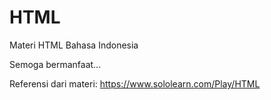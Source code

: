 # HTML
Materi HTML Bahasa Indonesia

Semoga bermanfaat...

Referensi dari materi:
https://www.sololearn.com/Play/HTML
